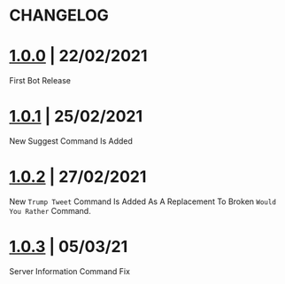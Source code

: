 # CHANGELOG 
 
# [1.0.0](https://github.com/pixdevgithub/16Bits/tree/742d837ecd6ccf7973c5a8d1a6d8e95959bbac92) | 22/02/2021

First Bot Release

# [1.0.1](https://github.com/pixdevgithub/16Bits/tree/9abcc5279276f7fb13ff934072073f23c520ae7f) | 25/02/2021

New Suggest Command Is Added

# [1.0.2](https://github.com/pixdevgithub/16Bits/releases/tag/v1.0.2) | 27/02/2021

New `Trump Tweet` Command Is Added As A Replacement To Broken `Would You Rather` Command.

# [1.0.3](https://github.com/pixdevgithub/16Bits/releases/tag/v1.0.3) | 05/03/21

Server Information Command Fix
